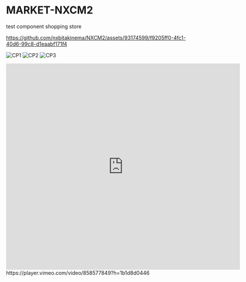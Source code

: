 # MARKET-NXCM2

test component shopping store


https://github.com/nxbitakinema/NXCM2/assets/93174599/f9205ff0-4fc1-40d6-99c8-d1eaabf171f4

![CP1](https://github.com/nxbitakinema/NXCM2/assets/93174599/68fbf9b2-b30b-4895-b1dd-6201fb138129)
![CP2](https://github.com/nxbitakinema/NXCM2/assets/93174599/58b21c27-3ff5-42c3-ab52-c8dcc47ed77e)
![CP3](https://github.com/nxbitakinema/NXCM2/assets/93174599/b0be2192-8bfb-47a8-9a1c-8f919df886df)

<iframe src="https://player.vimeo.com/video/858577849?h=1b1d8d0446" width="640" height="564" frameborder="0" allow="autoplay; fullscreen" allowfullscreen></iframe>
https://player.vimeo.com/video/858577849?h=1b1d8d0446
